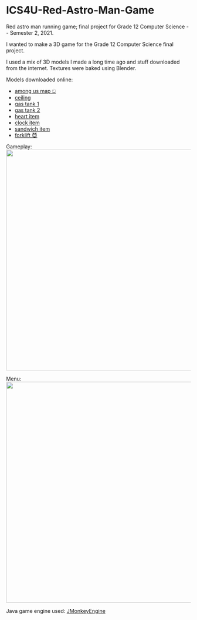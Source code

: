 # ICS4U-Red-Astro-Man-Game
Red astro man running game; final project for Grade 12 Computer Science -- Semester 2, 2021.

I wanted to make a 3D game for the Grade 12 Computer Science final project.

I used a mix of 3D models I made a long time ago and stuff downloaded from the internet.
Textures were baked using Blender.

Models downloaded online:
- [among us map ඞ](https://sketchfab.com/3d-models/among-us-map-the-skeld-59a93886f9e74ff6836dff0c269da45f)
- [ceiling](https://sketchfab.com/3d-models/imperial-ship-corridor-b2fb87a3f34548a7a334875b626a37c0)
- [gas tank 1](https://sketchfab.com/3d-models/gas-tank-prop-free-agustin-honnun-209b14d8f686484f8e435cd2801d5133)
- [gas tank 2](https://sketchfab.com/3d-models/gas-tank-fcff049c431041a4889b836be5e93c93)
- [heart item](https://sketchfab.com/3d-models/heart-6cd8fdfd28d74baab3e5497105499233)
- [clock item](https://sketchfab.com/3d-models/clock-low-poly-a8bf334c411b4acaa2dcfc827f28ebf6)
- [sandwich item](https://sketchfab.com/3d-models/sub-sandwich-game-ready-2k-pbr-b7aa7644a6f9481b89da16eb2b9ca39b)
- [forklift 😈](https://free3d.com/3d-model/forklift-977987.html)

Gameplay:
<img src="https://i.imgur.com/GwHCCxY.png" width="600"/>

Menu:
<img src="https://media.giphy.com/media/hi99JOEdTJK9uEduTq/giphy.gif" width="600"/>

Java game engine used: [JMonkeyEngine](https://jmonkeyengine.org/)
